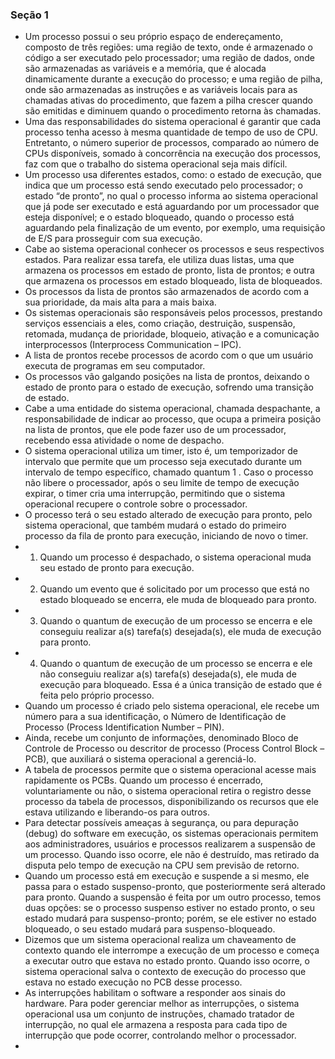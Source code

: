 ### Seção 1
- Um processo possui o seu próprio espaço de endereçamento, composto de três regiões: uma região de texto, onde é armazenado o código a ser executado pelo processador; uma região de dados, onde são armazenadas as variáveis e a memória, que é alocada dinamicamente durante a execução do processo; e uma região de pilha, onde são armazenadas as instruções e as variáveis locais para as chamadas ativas do procedimento, que fazem a pilha crescer quando são emitidas e diminuem quando o procedimento retorna às chamadas.
- Uma das responsabilidades do sistema operacional é garantir que cada processo tenha acesso à mesma quantidade de tempo de uso de CPU. Entretanto, o número superior de processos, comparado ao número de CPUs disponíveis, somado à concorrência na execução dos processos, faz com que o trabalho do sistema operacional seja mais difícil.
- Um processo usa diferentes estados, como: o estado de execução, que indica que um processo está sendo executado pelo processador; o estado “de pronto”, no qual o processo informa ao sistema operacional que já pode ser executado e está aguardando por um processador que esteja disponível; e o estado bloqueado, quando o processo está aguardando pela finalização de um evento, por exemplo, uma requisição de E/S para prosseguir com sua execução.
- Cabe ao sistema operacional conhecer os processos e seus respectivos estados. Para realizar essa tarefa, ele utiliza duas listas, uma que armazena os processos em estado de pronto, lista de prontos; e outra que armazena os processos em estado bloqueado, lista de bloqueados.
- Os processos da lista de prontos são armazenados de acordo com a sua prioridade, da mais alta para a mais baixa.
- Os sistemas operacionais são responsáveis pelos processos, prestando serviços essenciais a eles, como criação, destruição, suspensão, retomada, mudança de prioridade, bloqueio, ativação e a comunicação interprocessos (Interprocess Communication – IPC).
- A lista de prontos recebe processos de acordo com o que um usuário executa de programas em seu computador.
- Os processos vão galgando posições na lista de prontos, deixando o estado de pronto para o estado de execução, sofrendo uma transição de estado.
- Cabe a uma entidade do sistema operacional, chamada despachante, a responsabilidade de indicar ao processo, que ocupa a primeira posição na lista de prontos, que ele
pode fazer uso de um processador, recebendo essa atividade o nome de despacho.
- O sistema operacional utiliza um timer, isto é, um temporizador de intervalo que permite que um processo seja executado durante um intervalo de tempo específico, chamado quantum 1 . Caso o processo não libere o processador, após o seu limite de tempo de execução expirar, o timer cria uma interrupção, permitindo que o sistema operacional recupere
o controle sobre o processador.
- O processo terá o seu estado alterado de execução para pronto, pelo sistema operacional, que também mudará o estado do primeiro processo da fila de pronto para execução,
iniciando de novo o timer.
- 1) Quando um processo é despachado, o sistema operacional muda seu estado de pronto para execução.
- 2) Quando um evento que é solicitado por um processo que está no estado bloqueado se encerra, ele muda de bloqueado para pronto.
- 3) Quando o quantum de execução de um processo se encerra e ele conseguiu realizar a(s) tarefa(s) desejada(s), ele muda de execução para pronto.
- 4) Quando o quantum de execução de um processo se encerra e ele não conseguiu realizar a(s) tarefa(s) desejada(s), ele muda de execução para bloqueado. Essa é a única transição de estado que é feita pelo próprio processo.
- Quando um processo é criado pelo sistema operacional, ele recebe um número para a sua identificação, o Número de Identificação de Processo (Process Identification Number – PIN).
- Ainda, recebe um conjunto de informações, denominado Bloco de Controle de Processo ou descritor de processo (Process Control Block – PCB), que auxiliará o sistema operacional a gerenciá-lo.
- A tabela de processos permite que o sistema operacional acesse mais rapidamente os PCBs. Quando um processo é encerrado, voluntariamente ou não, o sistema operacional retira o registro desse processo da tabela de processos, disponibilizando os recursos que ele estava utilizando e liberando-os para outros.
- Para detectar possíveis ameaças à segurança, ou para depuração (debug) do software em execução, os sistemas operacionais permitem aos administradores, usuários e processos realizarem a suspensão de um processo. Quando isso ocorre, ele não é destruído, mas retirado da disputa pelo tempo de execução na CPU sem previsão de retorno.
- Quando um processo está em execução e suspende a si mesmo, ele passa para o estado suspenso-pronto, que posteriormente será alterado para pronto. Quando a suspensão é feita por um outro processo, temos duas opções: se o processo suspenso estiver no estado pronto, o seu estado mudará para suspenso-pronto; porém, se ele estiver no estado bloqueado, o seu estado mudará para suspenso-bloqueado.
- Dizemos que um sistema operacional realiza um chaveamento de contexto quando ele interrompe a execução de um processo e começa a executar outro que estava no estado pronto. Quando isso ocorre, o sistema operacional salva o contexto de execução do processo que estava no estado execução no PCB desse processo.
- As interrupções habilitam o software a responder aos sinais do hardware. Para poder gerenciar melhor as interrupções, o sistema operacional usa um conjunto de instruções, chamado tratador de interrupção, no qual ele armazena a resposta para cada tipo de interrupção que pode ocorrer, controlando melhor o processador.
- 